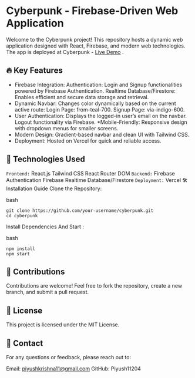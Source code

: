 # Cyberpunk - Firebase-Driven Web Application
Welcome to the Cyberpunk project! This repository hosts a dynamic web application designed with React, Firebase, and modern web technologies. The app is deployed at Cyberpunk - [Live Demo](https://cyberpunk-eight.vercel.app/) .

## 🔥 Key Features
* Firebase Integration:
Authentication: Login and Signup functionalities powered by Firebase Authentication.
Realtime Database/Firestore: Enables efficient and secure data storage and retrieval.
* Dynamic Navbar:
Changes color dynamically based on the current active route:
Login Page: from-teal-700.
Signup Page: via-indigo-600.
* User Authentication:
Displays the logged-in user’s email on the navbar.
Logout functionality via Firebase.
 *Mobile-Friendly:
Responsive design with dropdown menus for smaller screens.
* Modern Design:
Gradient-based navbar and clean UI with Tailwind CSS.
* Deployment:
Hosted on Vercel for quick and reliable access.
## 🚀 Technologies Used
`Frontend:`
React.js
Tailwind CSS
React Router DOM
`Backend:`
Firebase Authentication
Firebase Realtime Database/Firestore
`Deployment:`
Vercel
🛠️ Installation Guide
Clone the Repository:

bash
```
git clone https://github.com/your-username/cyberpunk.git
cd cyberpunk
```
Install Dependencies And Start :

bash
```
npm install
npm start
```


## 🤝 Contributions
Contributions are welcome! Feel free to fork the repository, create a new branch, and submit a pull request.

## 📄 License
This project is licensed under the MIT License.

## 💬 Contact
For any questions or feedback, please reach out to:

Email: piyushkrishna11@gmail.com
GitHub: Piyush11204
